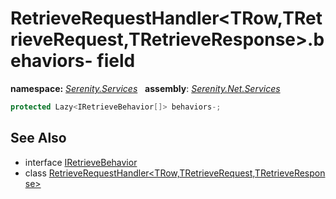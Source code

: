 # RetrieveRequestHandler&lt;TRow,TRetrieveRequest,TRetrieveResponse&gt;.behaviors- field
**namespace:** *[Serenity.Services](../../README.md#serenity.services-namespace)*   **assembly**: *[Serenity.Net.Services](../../README.md)*

```csharp
protected Lazy<IRetrieveBehavior[]> behaviors-;
```

## See Also

* interface [IRetrieveBehavior](../IRetrieveBehavior.md)
* class [RetrieveRequestHandler&lt;TRow,TRetrieveRequest,TRetrieveResponse&gt;](../RetrieveRequestHandler-3.md)